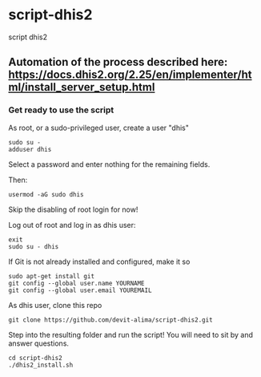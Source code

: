# script-dhis2
script dhis2

## Automation of the process described here: https://docs.dhis2.org/2.25/en/implementer/html/install_server_setup.html

### Get ready to use the script

As root, or a sudo-privileged user, create a user "dhis"

```
sudo su -
adduser dhis
```

Select a password and enter nothing for the remaining fields.

Then:

```usermod -aG sudo dhis```

Skip the disabling of root login for now!

Log out of root and log in as dhis user:

```
exit
sudo su - dhis

```


If Git is not already installed and configured, make it so

```
sudo apt-get install git
git config --global user.name YOURNAME
git config --global user.email YOUREMAIL
```

As dhis user, clone this repo

```git clone https://github.com/devit-alima/script-dhis2.git```

Step into the resulting folder and run the script! You will need to sit by and answer questions.

```
cd script-dhis2
./dhis2_install.sh
```





